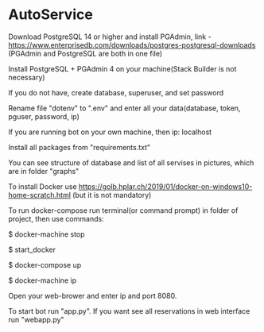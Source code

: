 # AutoService
Download PostgreSQL 14 or higher and install PGAdmin, link -  https://www.enterprisedb.com/downloads/postgres-postgresql-downloads (PGAdmin and PostgreSQL are both in one file)

Install PostgreSQL + PGAdmin 4 on your machine(Stack Builder is not necessary)

If you do not have, create database, superuser, and set password


Rename file "dotenv" to ".env" and enter all your data(database, token, pguser, password, ip)

If you are running bot on your own machine, then ip: localhost 

Install all packages from "requirements.txt"


You can see structure of database and list of all servises in 
pictures, which are in folder "graphs"



To install Docker use https://golb.hplar.ch/2019/01/docker-on-windows10-home-scratch.html (but it is not mandatory)

To run docker-compose run terminal(or command prompt) in folder of project, then use commands:

$ docker-machine stop 

$ start_docker

$ docker-compose up

$ docker-machine ip

Open your web-brower and enter ip and port 8080.



To start bot run "app.py". If you want see all reservations
in web interface run "webapp.py"
 
